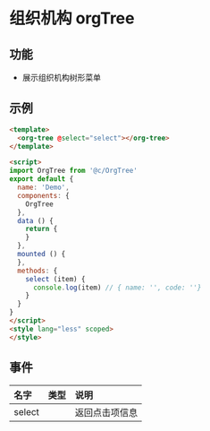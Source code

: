 # 组织机构 orgTree

## 功能

+ 展示组织机构树形菜单

## 示例

```html
<template>
  <org-tree @select="select"></org-tree>
</template>

<script>
import OrgTree from '@c/OrgTree'
export default {
  name: 'Demo',
  components: {
    OrgTree
  },
  data () {
    return {
    }
  },
  mounted () {
  },
  methods: {
    select (item) {
      console.log(item) // { name: '', code: ''}
    }
  }
}
</script>
<style lang="less" scoped>
</style>
```


## 事件

名字|类型|说明
:-|:-|:-
select||返回点击项信息
